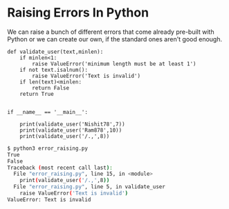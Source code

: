 <h1> Raising Errors In Python </h1>

We can raise a bunch of different
errors that come already
pre-built with Python or we can create our own,
if the standard ones aren't good enough. 


```python3
def validate_user(text,minlen):
	if minlen<1:
		raise ValueError('minimum length must be at least 1')
	if not text.isalnum():
		raise ValueError('Text is invalid')
	if len(text)<minlen:
		return False
	return True


if __name__ == '__main__':
	
	print(validate_user('Nishit78',7))
	print(validate_user('Ram878',10))
	print(validate_user('/.,',8))
```
```sh
$ python3 error_raising.py 
True
False
Traceback (most recent call last):
  File "error_raising.py", line 15, in <module>
    print(validate_user('/.,',8))
  File "error_raising.py", line 5, in validate_user
    raise ValueError('Text is invalid')
ValueError: Text is invalid
```
